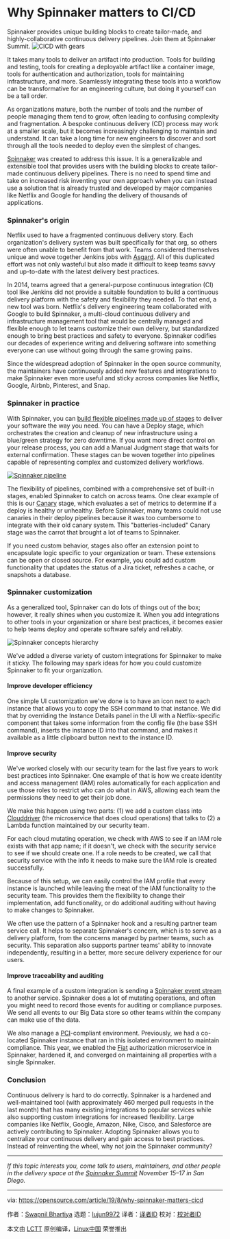 [#]: collector: (lujun9972)
[#]: translator: ( )
[#]: reviewer: ( )
[#]: publisher: ( )
[#]: url: ( )
[#]: subject: (Why Spinnaker matters to CI/CD)
[#]: via: (https://opensource.com/article/19/8/why-spinnaker-matters-cicd)
[#]: author: (Swapnil Bhartiya https://opensource.com/users/arnieswap)

Why Spinnaker matters to CI/CD
======
Spinnaker provides unique building blocks to create tailor-made, and
highly-collaborative continuous delivery pipelines. Join them at
Spinnaker Summit.
![CICD with gears][1]

It takes many tools to deliver an artifact into production. Tools for building and testing, tools for creating a deployable artifact like a container image, tools for authentication and authorization, tools for maintaining infrastructure, and more. Seamlessly integrating these tools into a workflow can be transformative for an engineering culture, but doing it yourself can be a tall order.

As organizations mature, both the number of tools and the number of people managing them tend to grow, often leading to confusing complexity and fragmentation. A bespoke continuous delivery (CD) process may work at a smaller scale, but it becomes increasingly challenging to maintain and understand. It can take a long time for new engineers to discover and sort through all the tools needed to deploy even the simplest of changes.

[Spinnaker][2] was created to address this issue. It is a generalizable and extensible tool that provides users with the building blocks to create tailor-made continuous delivery pipelines. There is no need to spend time and take on increased risk inventing your own approach when you can instead use a solution that is already trusted and developed by major companies like Netflix and Google for handling the delivery of thousands of applications.

### Spinnaker's origin

Netflix used to have a fragmented continuous delivery story. Each organization's delivery system was built specifically for that org, so others were often unable to benefit from that work. Teams considered themselves unique and wove together Jenkins jobs with [Asgard][3]. All of this duplicated effort was not only wasteful but also made it difficult to keep teams savvy and up-to-date with the latest delivery best practices.

In 2014, teams agreed that a general-purpose continuous integration (CI) tool like Jenkins did not provide a suitable foundation to build a continuous delivery platform with the safety and flexibility they needed. To that end, a new tool was born. Netflix's delivery engineering team collaborated with Google to build Spinnaker, a multi-cloud continuous delivery and infrastructure management tool that would be centrally managed and flexible enough to let teams customize their own delivery, but standardized enough to bring best practices and safety to everyone. Spinnaker codifies our decades of experience writing and delivering software into something everyone can use without going through the same growing pains.

Since the widespread adoption of Spinnaker in the open source community, the maintainers have continuously added new features and integrations to make Spinnaker even more useful and sticky across companies like Netflix, Google, Airbnb, Pinterest, and Snap.

### Spinnaker in practice

With Spinnaker, you can [build flexible pipelines made up of stages][4] to deliver your software the way you need. You can have a Deploy stage, which orchestrates the creation and cleanup of new infrastructure using a blue/green strategy for zero downtime. If you want more direct control on your release process, you can add a Manual Judgment stage that waits for external confirmation. These stages can be woven together into pipelines capable of representing complex and customized delivery workflows.

[![Spinnaker pipeline][5]][6]

The flexibility of pipelines, combined with a comprehensive set of built-in stages, enabled Spinnaker to catch on across teams. One clear example of this is our [Canary][7] stage, which evaluates a set of metrics to determine if a deploy is healthy or unhealthy. Before Spinnaker, many teams could not use canaries in their deploy pipelines because it was too cumbersome to integrate with their old canary system. This "batteries-included" Canary stage was the carrot that brought a lot of teams to Spinnaker.

If you need custom behavior, stages also offer an extension point to encapsulate logic specific to your organization or team. These extensions can be open or closed source. For example, you could add custom functionality that updates the status of a Jira ticket, refreshes a cache, or snapshots a database.

### Spinnaker customization

As a generalized tool, Spinnaker can do lots of things out of the box; however, it really shines when you customize it. When you add integrations to other tools in your organization or share best practices, it becomes easier to help teams deploy and operate software safely and reliably.

![Spinnaker concepts hierarchy][8]

We've added a diverse variety of custom integrations for Spinnaker to make it sticky. The following may spark ideas for how you could customize Spinnaker to fit your organization.

#### Improve developer efficiency

One simple UI customization we've done is to have an icon next to each instance that allows you to copy the SSH command to that instance. We did that by overriding the Instance Details panel in the UI with a Netflix-specific component that takes some information from the config file (the base SSH command), inserts the instance ID into that command, and makes it available as a little clipboard button next to the instance ID.

#### Improve security

We've worked closely with our security team for the last five years to work best practices into Spinnaker. One example of that is how we create identity and access management (IAM) roles automatically for each application and use those roles to restrict who can do what in AWS, allowing each team the permissions they need to get their job done.

We make this happen using two parts: (1) we add a custom class into [Clouddriver][9] (the microservice that does cloud operations) that talks to (2) a Lambda function maintained by our security team.

For each cloud mutating operation, we check with AWS to see if an IAM role exists with that app name; if it doesn't, we check with the security service to see if we should create one. If a role needs to be created, we call that security service with the info it needs to make sure the IAM role is created successfully.

Because of this setup, we can easily control the IAM profile that every instance is launched while leaving the meat of the IAM functionality to the security team. This provides them the flexibility to change their implementation, add functionality, or do additional auditing without having to make changes to Spinnaker.

We often use the pattern of a Spinnaker hook and a resulting partner team service call. It helps to separate Spinnaker's concern, which is to serve as a delivery platform, from the concerns managed by partner teams, such as security. This separation also supports partner teams' ability to innovate independently, resulting in a better, more secure delivery experience for our users.

#### Improve traceability and auditing

A final example of a custom integration is sending a [Spinnaker event stream][10] to another service. Spinnaker does a lot of mutating operations, and often you might need to record those events for auditing or compliance purposes. We send all events to our Big Data store so other teams within the company can make use of the data.

We also manage a [PCI][11]-compliant environment. Previously, we had a co-located Spinnaker instance that ran in this isolated environment to maintain compliance. This year, we enabled the [Fiat][12] authorization microservice in Spinnaker, hardened it, and converged on maintaining all properties with a single Spinnaker.

### Conclusion

Continuous delivery is hard to do correctly. Spinnaker is a hardened and well-maintained tool (with approximately 460 merged pull requests in the last month) that has many existing integrations to popular services while also supporting custom integrations for increased flexibility. Large companies like Netflix, Google, Amazon, Nike, Cisco, and Salesforce are actively contributing to Spinnaker. Adopting Spinnaker allows you to centralize your continuous delivery and gain access to best practices. Instead of reinventing the wheel, why not join the Spinnaker community?

* * *

_If this topic interests you, come talk to users, maintainers, and other people in the delivery space at the [Spinnaker Summit][13] November 15–17 in San Diego._

--------------------------------------------------------------------------------

via: https://opensource.com/article/19/8/why-spinnaker-matters-cicd

作者：[Swapnil Bhartiya][a]
选题：[lujun9972][b]
译者：[译者ID](https://github.com/译者ID)
校对：[校对者ID](https://github.com/校对者ID)

本文由 [LCTT](https://github.com/LCTT/TranslateProject) 原创编译，[Linux中国](https://linux.cn/) 荣誉推出

[a]: https://opensource.com/users/arnieswap
[b]: https://github.com/lujun9972
[1]: https://opensource.com/sites/default/files/styles/image-full-size/public/lead-images/cicd_continuous_delivery_deployment_gears.png?itok=kVlhiEkc (CICD with gears)
[2]: https://www.spinnaker.io/
[3]: https://github.com/Netflix/asgard
[4]: https://www.spinnaker.io/concepts/
[5]: https://opensource.com/sites/default/files/uploads/spinnaker_edit-pipeline.png (Spinnaker pipeline)
[6]: https://www.spinnaker.io/concepts/pipelines/
[7]: https://www.spinnaker.io/guides/user/canary/
[8]: https://opensource.com/sites/default/files/images/spinnaker-pipeline-tasks-opensourcedotcom.png (Spinnaker concepts hierarchy)
[9]: https://github.com/spinnaker/clouddriver
[10]: https://www.spinnaker.io/setup/features/notifications/#add-a-listening-webhook-to-spinnaker
[11]: https://en.wikipedia.org/wiki/Payment_Card_Industry_Data_Security_Standard
[12]: https://github.com/spinnaker/fiat/
[13]: http://spinnakersummit.com/
